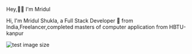 Hey,👋🏽 I'm Mridul

Hi, I'm Mridul Shukla, a Full Stack Developer 🚀 from India,Freelancer,completed masters of computer application from HBTU-kanpur

![test image size](https://www.pixel4k.com/wp-content/uploads/2018/11/ultra-instinct-goku-4k_1541975219.jpg?v=4&s=20)

